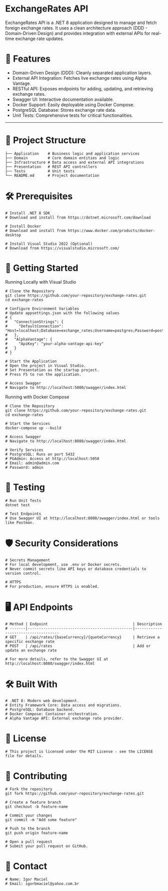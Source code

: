 # ExchangeRates API

ExchangeRates API is a .NET 8 application designed to manage and fetch foreign exchange rates. It uses a clean architecture approach (DDD - Domain-Driven Design) and provides integration with external APIs for real-time exchange rate updates.

# 🌟 Features

- Domain-Driven Design (DDD): Cleanly separated application layers.
- External API Integration: Fetches live exchange rates using Alpha Vantage.
- RESTful API: Exposes endpoints for adding, updating, and retrieving exchange rates.
- Swagger UI: Interactive documentation available.
- Docker Support: Easily deployable using Docker Compose.
- PostgreSQL Database: Stores exchange rate data.
- Unit Tests: Comprehensive tests for critical functionalities.

---

# 📂 Project Structure

```
├── Application    # Business logic and application services
├── Domain         # Core domain entities and logic
├── Infrastructure # Data access and external API integrations
├── Presentation   # REST API controllers
├── Tests          # Unit tests
└── README.md      # Project documentation
```

# 🛠️ Prerequisites
```
# Install .NET 8 SDK
# Download and install from https://dotnet.microsoft.com/download

# Install Docker
# Download and install from https://www.docker.com/products/docker-desktop

# Install Visual Studio 2022 (Optional)
# Download from https://visualstudio.microsoft.com/
```

# 🚀 Getting Started

Running Locally with Visual Studio

```
# Clone the Repository
git clone https://github.com/your-repository/exchange-rates.git
cd exchange-rates

# Configure Environment Variables
# Update appsettings.json with the following values
# {
#   "ConnectionStrings": {
#     "DefaultConnection": "Host=localhost;Database=exchange_rates;Username=postgres;Password=postgres"
#   },
#   "AlphaVantage": {
#     "ApiKey": "your-alpha-vantage-api-key"
#   }
# }

# Start the Application
# Open the project in Visual Studio.
# Set Presentation as the startup project.
# Press F5 to run the application.

# Access Swagger
# Navigate to http://localhost:5000/swagger/index.html
```
Running with Docker Compose
```
# Clone the Repository
git clone https://github.com/your-repository/exchange-rates.git
cd exchange-rates

# Start the Services
docker-compose up --build

# Access Swagger
# Navigate to http://localhost:8080/swagger/index.html

# Verify Services
# PostgreSQL: Runs on port 5432
# PGAdmin: Access at http://localhost:5050
# Email: admin@admin.com
# Password: admin
```

# 🧪 Testing

```
# Run Unit Tests
dotnet test

# Test Endpoints
# Use Swagger UI at http://localhost:8080/swagger/index.html or tools like Postman.
```

# 🛡️ Security Considerations
```
# Secrets Management
# For local development, use .env or Docker secrets.
# Never commit secrets like API keys or database credentials to version control.

# HTTPS
# For production, ensure HTTPS is enabled.
```

# 🖥️ API Endpoints
```
# Method | Endpoint                                      | Description
# -------|-----------------------------------------------|------------------------------------
# GET    | /api/rates/{baseCurrency}/{quoteCurrency}     | Retrieve a specific exchange rate
# POST   | /api/rates                                    | Add or update an exchange rate

# For more details, refer to the Swagger UI at http://localhost:8080/swagger/index.html
```

# 🛠️ Built With
```
# .NET 8: Modern web development.
# Entity Framework Core: Data access and migrations.
# PostgreSQL: Database backend.
# Docker Compose: Container orchestration.
# Alpha Vantage API: External exchange rate provider.
```

# 📜 License
```
# This project is licensed under the MIT License - see the LICENSE file for details.
```

# 🤝 Contributing
```
# Fork the repository
git fork https://github.com/your-repository/exchange-rates.git

# Create a feature branch
git checkout -b feature-name

# Commit your changes
git commit -m "Add some feature"

# Push to the branch
git push origin feature-name

# Open a pull request
# Submit your pull request on GitHub.
```

# 📧 Contact
```
# Name: Igor Maciel
# Email: igorbmaciel@yahoo.com.br
```
